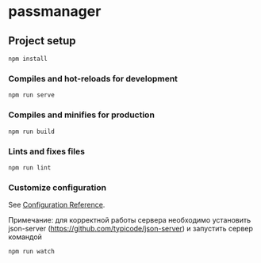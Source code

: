 # passmanager

## Project setup
```
npm install
```

### Compiles and hot-reloads for development
```
npm run serve
```

### Compiles and minifies for production
```
npm run build
```

### Lints and fixes files
```
npm run lint
```

### Customize configuration
See [Configuration Reference](https://cli.vuejs.org/config/).

Примечание: для корректной работы сервера необходимо установить json-server (https://github.com/typicode/json-server) и запустить сервер командой
```
npm run watch
```
